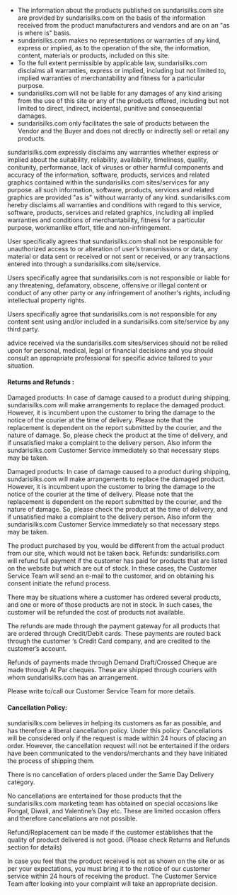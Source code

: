 <meta charset="utf-8" />
<ul>
<li>The information about the products published on sundarisilks.com site are provided by sundarisilks.com on the basis of the information received from the product manufacturers and vendors and are on an "as is where is" basis.</li>
<li>sundarisilks.com makes no representations or warranties of any kind, express or implied, as to the operation of the site, the information, content, materials or products, included on this site.</li>
<li>To the full extent permissible by applicable law, sundarisilks.com disclaims all warranties, express or implied, including but not limited to, implied warranties of merchantability and fitness for a particular purpose.</li>
<li>sundarisilks.com will not be liable for any damages of any kind arising from the use of this site or any of the products offered, including but not limited to direct, indirect, incidental, punitive and consequential damages.</li>
<li>sundarisilks.com only facilitates the sale of products between the Vendor and the Buyer and does not directly or indirectly sell or retail any products.</li>
</ul>
<p>sundarisilks.com expressly disclaims any warranties whether express or implied about the suitability, reliability, availability, timeliness, quality, conitunity, performance, lack of viruses or other harmful components and accuracy of the information, software, products, services and related graphics contained within the sundarisilks.com sites/services for any purpose. all such information, software, products, services and related graphics are provided "as is" without warranty of any kind. sundarisilks.com hereby disclaims all warranties and conditions with regard to this service, software, products, services and related graphics, including all implied warranties and conditions of merchantability, fitness for a particular purpose, workmanlike effort, title and non-infringement.</p>
<p>User specifically agrees that sundarisilks.com shall not be responsible for unauthorized access to or alteration of user’s transmissions or data, any material or data sent or received or not sent or received, or any transactions entered into through a sundarisilks.com site/service.</p>
<p>Users specifically agree that sundarisilks.com is not responsible or liable for any threatening, defamatory, obscene, offensive or illegal content or conduct of any other party or any infringement of another's rights, including intellectual property rights.</p>
<p>Users specifically agree that sundarisilks.com is not responsible for any content sent using and/or included in a sundarisilks.com site/service by any third party.</p>
<p>advice received via the sundarisilks.com sites/services should not be relied upon for personal, medical, legal or financial decisions and you should consult an appropriate professional for specific advice tailored to your situation.</p>
<h4>Returns and Refunds :</h4>
<p>Damaged products: In case of damage caused to a product during shipping, sundarisilks.com will make arrangements to replace the damaged product. However, it is incumbent upon the customer to bring the damage to the notice of the courier at the time of delivery. Please note that the replacement is dependent on the report submitted by the courier, and the nature of damage. So, please check the product at the time of delivery, and if unsatisfied make a complaint to the delivery person. Also inform the sundarisilks.com Customer Service immediately so that necessary steps may be taken.</p>
<p>Damaged products: In case of damage caused to a product during shipping, sundarisilks.com will make arrangements to replace the damaged product. However, it is incumbent upon the customer to bring the damage to the notice of the courier at the time of delivery. Please note that the replacement is dependent on the report submitted by the courier, and the nature of damage. So, please check the product at the time of delivery, and if unsatisfied make a complaint to the delivery person. Also inform the sundarisilks.com Customer Service immediately so that necessary steps may be taken.</p>
<p>The product purchased by you, would be different from the actual product from our site, which would not be taken back. Refunds: sundarisilks.com will refund full payment if the customer has paid for products that are listed on the website but which are out of stock. In these cases, the Customer Service Team will send an e-mail to the customer, and on obtaining his consent initiate the refund process.</p>
<p>There may be situations where a customer has ordered several products, and one or more of those products are not in stock. In such cases, the customer will be refunded the cost of products not available.</p>
<p>The refunds are made through the payment gateway for all products that are ordered through Credit/Debit cards. These payments are routed back through the customer ‘s Credit Card company, and are credited to the customer’s account.</p>
<p>Refunds of payments made through Demand Draft/Crossed Cheque are made through At Par cheques. These are shipped through couriers with whom sundarisilks.com has an arrangement.</p>
<p>Please write to/call our Customer Service Team for more details.</p>
<h4>Cancellation Policy:</h4>
<p>sundarisilks.com believes in helping its customers as far as possible, and has therefore a liberal cancellation policy. Under this policy: Cancellations will be considered only if the request is made within 24 hours of placing an order. However, the cancellation request will not be entertained if the orders have been communicated to the vendors/merchants and they have initiated the process of shipping them.</p>
<p>There is no cancellation of orders placed under the Same Day Delivery category.</p>
<p>No cancellations are entertained for those products that the sundarisilks.com marketing team has obtained on special occasions like Pongal, Diwali, and Valentine’s Day etc. These are limited occasion offers and therefore cancellations are not possible.</p>
<p>Refund/Replacement can be made if the customer establishes that the quality of product delivered is not good. (Please check Returns and Refunds section for details)</p>
<p>In case you feel that the product received is not as shown on the site or as per your expectations, you must bring it to the notice of our customer service within 24 hours of receiving the product. The Customer Service Team after looking into your complaint will take an appropriate decision.</p>
